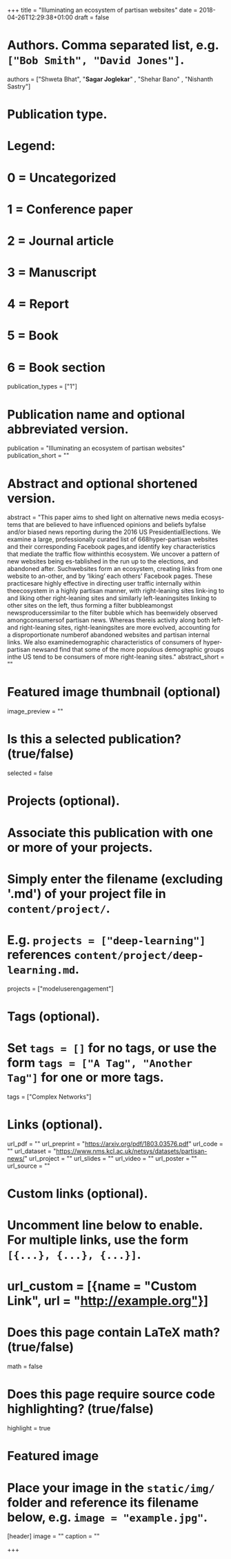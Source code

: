+++
title = "Illuminating an ecosystem of partisan websites"
date = 2018-04-26T12:29:38+01:00
draft = false

# Authors. Comma separated list, e.g. `["Bob Smith", "David Jones"]`.
authors = ["Shweta Bhat", "**Sagar Joglekar**" , "Shehar Bano" , "Nishanth Sastry"]

# Publication type.
# Legend:
# 0 = Uncategorized
# 1 = Conference paper
# 2 = Journal article
# 3 = Manuscript
# 4 = Report
# 5 = Book
# 6 = Book section
publication_types = ["1"]

# Publication name and optional abbreviated version.
publication = "Illuminating an ecosystem of partisan websites"
publication_short = ""

# Abstract and optional shortened version.
abstract = "This paper aims to shed light on alternative news media ecosys-tems that are believed to have influenced opinions and beliefs byfalse and/or biased news reporting during the 2016 US PresidentialElections. We examine a large, professionally curated list of 668hyper-partisan websites and their corresponding Facebook pages,and identify key characteristics that mediate the traffic flow withinthis ecosystem. We uncover a pattern of new websites being es-tablished in the run up to the elections, and abandoned after. Suchwebsites form an ecosystem, creating links from one website to an-other, and by ‘liking’ each others’ Facebook pages. These practicesare highly effective in directing user traffic internally within theecosystem in a highly partisan manner, with right-leaning sites link-ing to and liking other right-leaning sites and similarly left-leaningsites linking to other sites on the left, thus forming a filter bubbleamongst newsproducerssimilar to the filter bubble which has beenwidely observed amongconsumersof partisan news. Whereas thereis activity along both left- and right-leaning sites, right-leaningsites are more evolved, accounting for a disproportionate numberof abandoned websites and partisan internal links. We also examinedemographic characteristics of consumers of hyper-partisan newsand find that some of the more populous demographic groups inthe US tend to be consumers of more right-leaning sites."
abstract_short = ""

# Featured image thumbnail (optional)
image_preview = ""

# Is this a selected publication? (true/false)
selected = false

# Projects (optional).
#   Associate this publication with one or more of your projects.
#   Simply enter the filename (excluding '.md') of your project file in `content/project/`.
#   E.g. `projects = ["deep-learning"]` references `content/project/deep-learning.md`.
projects = ["modeluserengagement"]

# Tags (optional).
#   Set `tags = []` for no tags, or use the form `tags = ["A Tag", "Another Tag"]` for one or more tags.
tags = ["Complex Networks"]

# Links (optional).
url_pdf = ""
url_preprint = "https://arxiv.org/pdf/1803.03576.pdf"
url_code = ""
url_dataset = "https://www.nms.kcl.ac.uk/netsys/datasets/partisan-news/"
url_project = ""
url_slides = ""
url_video = ""
url_poster = ""
url_source = ""

# Custom links (optional).
#   Uncomment line below to enable. For multiple links, use the form `[{...}, {...}, {...}]`.
# url_custom = [{name = "Custom Link", url = "http://example.org"}]

# Does this page contain LaTeX math? (true/false)
math = false

# Does this page require source code highlighting? (true/false)
highlight = true

# Featured image
# Place your image in the `static/img/` folder and reference its filename below, e.g. `image = "example.jpg"`.
[header]
image = ""
caption = ""

+++
